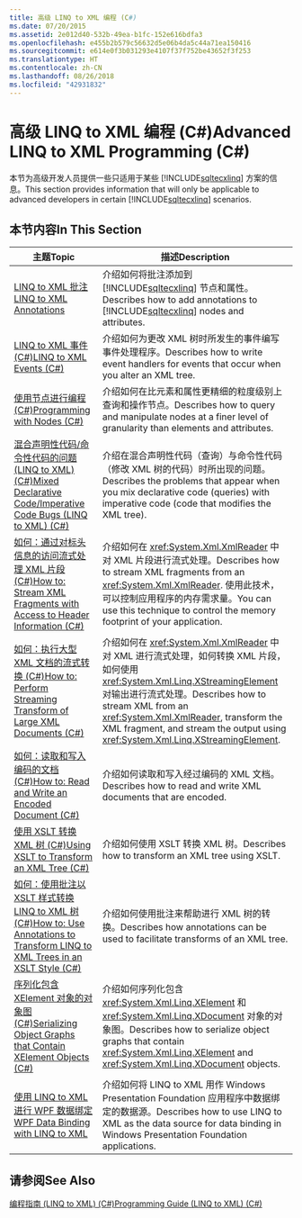 ```yaml
---
title: 高级 LINQ to XML 编程 (C#)
ms.date: 07/20/2015
ms.assetid: 2e012d40-532b-49ea-b1fc-152e616bdfa3
ms.openlocfilehash: e455b2b579c56632d5e06b4da5c44a71ea150416
ms.sourcegitcommit: e614e0f3b031293e4107f37f752be43652f3f253
ms.translationtype: HT
ms.contentlocale: zh-CN
ms.lasthandoff: 08/26/2018
ms.locfileid: "42931832"
---
```

# <a name="advanced-linq-to-xml-programming-c"></a><span data-ttu-id="2cb8f-102">高级 LINQ to XML 编程 (C#)</span><span class="sxs-lookup"><span data-stu-id="2cb8f-102">Advanced LINQ to XML Programming (C#)</span></span>
<span data-ttu-id="2cb8f-103">本节为高级开发人员提供一些只适用于某些 [!INCLUDE[sqltecxlinq](~/includes/sqltecxlinq-md.md)] 方案的信息。</span><span class="sxs-lookup"><span data-stu-id="2cb8f-103">This section provides information that will only be applicable to advanced developers in certain [!INCLUDE[sqltecxlinq](~/includes/sqltecxlinq-md.md)] scenarios.</span></span>  
  
## <a name="in-this-section"></a><span data-ttu-id="2cb8f-104">本节内容</span><span class="sxs-lookup"><span data-stu-id="2cb8f-104">In This Section</span></span>  
  
|<span data-ttu-id="2cb8f-105">主题</span><span class="sxs-lookup"><span data-stu-id="2cb8f-105">Topic</span></span>|<span data-ttu-id="2cb8f-106">描述</span><span class="sxs-lookup"><span data-stu-id="2cb8f-106">Description</span></span>|  
|-----------|-----------------|  
|[<span data-ttu-id="2cb8f-107">LINQ to XML 批注</span><span class="sxs-lookup"><span data-stu-id="2cb8f-107">LINQ to XML Annotations</span></span>](../../../../csharp/programming-guide/concepts/linq/linq-to-xml-annotations.md)|<span data-ttu-id="2cb8f-108">介绍如何将批注添加到 [!INCLUDE[sqltecxlinq](~/includes/sqltecxlinq-md.md)] 节点和属性。</span><span class="sxs-lookup"><span data-stu-id="2cb8f-108">Describes how to add annotations to [!INCLUDE[sqltecxlinq](~/includes/sqltecxlinq-md.md)] nodes and attributes.</span></span>|  
|[<span data-ttu-id="2cb8f-109">LINQ to XML 事件 (C#)</span><span class="sxs-lookup"><span data-stu-id="2cb8f-109">LINQ to XML Events (C#)</span></span>](../../../../csharp/programming-guide/concepts/linq/linq-to-xml-events.md)|<span data-ttu-id="2cb8f-110">介绍如何为更改 XML 树时所发生的事件编写事件处理程序。</span><span class="sxs-lookup"><span data-stu-id="2cb8f-110">Describes how to write event handlers for events that occur when you alter an XML tree.</span></span>|  
|[<span data-ttu-id="2cb8f-111">使用节点进行编程 (C#)</span><span class="sxs-lookup"><span data-stu-id="2cb8f-111">Programming with Nodes (C#)</span></span>](../../../../csharp/programming-guide/concepts/linq/programming-with-nodes.md)|<span data-ttu-id="2cb8f-112">介绍如何在比元素和属性更精细的粒度级别上查询和操作节点。</span><span class="sxs-lookup"><span data-stu-id="2cb8f-112">Describes how to query and manipulate nodes at a finer level of granularity than elements and attributes.</span></span>|  
|[<span data-ttu-id="2cb8f-113">混合声明性代码/命令性代码的问题 (LINQ to XML) (C#)</span><span class="sxs-lookup"><span data-stu-id="2cb8f-113">Mixed Declarative Code/Imperative Code Bugs (LINQ to XML) (C#)</span></span>](../../../../csharp/programming-guide/concepts/linq/mixed-declarative-code-imperative-code-bugs-linq-to-xml.md)|<span data-ttu-id="2cb8f-114">介绍在混合声明性代码（查询）与命令性代码（修改 XML 树的代码）时所出现的问题。</span><span class="sxs-lookup"><span data-stu-id="2cb8f-114">Describes the problems that appear when you mix declarative code (queries) with imperative code (code that modifies the XML tree).</span></span>|  
|[<span data-ttu-id="2cb8f-115">如何：通过对标头信息的访问流式处理 XML 片段 (C#)</span><span class="sxs-lookup"><span data-stu-id="2cb8f-115">How to: Stream XML Fragments with Access to Header Information (C#)</span></span>](../../../../csharp/programming-guide/concepts/linq/how-to-stream-xml-fragments-with-access-to-header-information.md)|<span data-ttu-id="2cb8f-116">介绍如何在 <xref:System.Xml.XmlReader> 中对 XML 片段进行流式处理。</span><span class="sxs-lookup"><span data-stu-id="2cb8f-116">Describes how to stream XML fragments from an <xref:System.Xml.XmlReader>.</span></span> <span data-ttu-id="2cb8f-117">使用此技术，可以控制应用程序的内存需求量。</span><span class="sxs-lookup"><span data-stu-id="2cb8f-117">You can use this technique to control the memory footprint of your application.</span></span>|  
|[<span data-ttu-id="2cb8f-118">如何：执行大型 XML 文档的流式转换 (C#)</span><span class="sxs-lookup"><span data-stu-id="2cb8f-118">How to: Perform Streaming Transform of Large XML Documents (C#)</span></span>](../../../../csharp/programming-guide/concepts/linq/how-to-perform-streaming-transform-of-large-xml-documents.md)|<span data-ttu-id="2cb8f-119">介绍如何在 <xref:System.Xml.XmlReader> 中对 XML 进行流式处理，如何转换 XML 片段，如何使用 <xref:System.Xml.Linq.XStreamingElement> 对输出进行流式处理。</span><span class="sxs-lookup"><span data-stu-id="2cb8f-119">Describes how to stream XML from an <xref:System.Xml.XmlReader>, transform the XML fragment, and stream the output using <xref:System.Xml.Linq.XStreamingElement>.</span></span>|  
|[<span data-ttu-id="2cb8f-120">如何：读取和写入编码的文档 (C#)</span><span class="sxs-lookup"><span data-stu-id="2cb8f-120">How to: Read and Write an Encoded Document (C#)</span></span>](../../../../csharp/programming-guide/concepts/linq/how-to-read-and-write-an-encoded-document.md)|<span data-ttu-id="2cb8f-121">介绍如何读取和写入经过编码的 XML 文档。</span><span class="sxs-lookup"><span data-stu-id="2cb8f-121">Describes how to read and write XML documents that are encoded.</span></span>|  
|[<span data-ttu-id="2cb8f-122">使用 XSLT 转换 XML 树 (C#)</span><span class="sxs-lookup"><span data-stu-id="2cb8f-122">Using XSLT to Transform an XML Tree (C#)</span></span>](../../../../csharp/programming-guide/concepts/linq/using-xslt-to-transform-an-xml-tree.md)|<span data-ttu-id="2cb8f-123">介绍如何使用 XSLT 转换 XML 树。</span><span class="sxs-lookup"><span data-stu-id="2cb8f-123">Describes how to transform an XML tree using XSLT.</span></span>|  
|[<span data-ttu-id="2cb8f-124">如何：使用批注以 XSLT 样式转换 LINQ to XML 树 (C#)</span><span class="sxs-lookup"><span data-stu-id="2cb8f-124">How to: Use Annotations to Transform LINQ to XML Trees in an XSLT Style (C#)</span></span>](../../../../csharp/programming-guide/concepts/linq/how-to-use-annotations-to-transform-linq-to-xml-trees-in-an-xslt-style.md)|<span data-ttu-id="2cb8f-125">介绍如何使用批注来帮助进行 XML 树的转换。</span><span class="sxs-lookup"><span data-stu-id="2cb8f-125">Describes how annotations can be used to facilitate transforms of an XML tree.</span></span>|  
|[<span data-ttu-id="2cb8f-126">序列化包含 XElement 对象的对象图 (C#)</span><span class="sxs-lookup"><span data-stu-id="2cb8f-126">Serializing Object Graphs that Contain XElement Objects (C#)</span></span>](../../../../csharp/programming-guide/concepts/linq/serializing-object-graphs-that-contain-xelement-objects.md)|<span data-ttu-id="2cb8f-127">介绍如何序列化包含 <xref:System.Xml.Linq.XElement> 和 <xref:System.Xml.Linq.XDocument> 对象的对象图。</span><span class="sxs-lookup"><span data-stu-id="2cb8f-127">Describes how to serialize object graphs that contain <xref:System.Xml.Linq.XElement> and <xref:System.Xml.Linq.XDocument> objects.</span></span>|  
|[<span data-ttu-id="2cb8f-128">使用 LINQ to XML 进行 WPF 数据绑定</span><span class="sxs-lookup"><span data-stu-id="2cb8f-128">WPF Data Binding with LINQ to XML</span></span>](/visualstudio/designers/wpf-data-binding-with-linq-to-xml)|<span data-ttu-id="2cb8f-129">介绍如何将 LINQ to XML 用作 Windows Presentation Foundation 应用程序中数据绑定的数据源。</span><span class="sxs-lookup"><span data-stu-id="2cb8f-129">Describes how to use LINQ to XML as the data source for data binding in Windows Presentation Foundation applications.</span></span>|  
  
## <a name="see-also"></a><span data-ttu-id="2cb8f-130">请参阅</span><span class="sxs-lookup"><span data-stu-id="2cb8f-130">See Also</span></span>  
 [<span data-ttu-id="2cb8f-131">编程指南 (LINQ to XML) (C#)</span><span class="sxs-lookup"><span data-stu-id="2cb8f-131">Programming Guide (LINQ to XML) (C#)</span></span>](../../../../csharp/programming-guide/concepts/linq/programming-guide-linq-to-xml.md)
